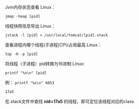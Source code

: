 Jvm内存状态查看
Linux：

`jmap -heap [pid]`


线程快照信息导出
Linux：

`jstack -l [pid] > /usr/local/tomcat/[pid].stack`


查看进程内哪个线程(子进程)CPU占用最高
Linux：

`top -H -p [pid]`


将线程（子进程）pid转换为16进制
Linux:

`printf "%x\n" [pid]`

例：
`printf "%x\n" 6053`

`17a5`


在.stack文件中查找 **nid=17a5** 的线程，即可定位该线程对应的class

